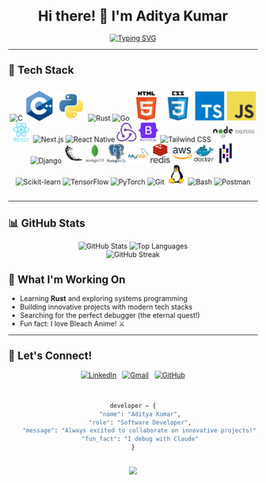 <div align="center">

# Hi there! 👋 I'm Aditya Kumar

[![Typing SVG](https://readme-typing-svg.demolab.com?font=Fira+Code&size=22&duration=3000&pause=1000&color=F75C7E&width=600&lines=Software+Developer;Full+Stack+Developer;Always+learning+new+technologies)](https://git.io/typing-svg)

</div>

---

## 🚀 Tech Stack

<div align="center" style="margin: 30px 0;">

<p>
  <img src="https://upload.wikimedia.org/wikipedia/commons/thumb/1/18/C_Programming_Language.svg/1853px-C_Programming_Language.svg.png" height="60px" width="60px" alt="C" />
  <img src="https://raw.githubusercontent.com/devicons/devicon/master/icons/cplusplus/cplusplus-original.svg" alt="C++" height="60px" width="60px"/>
  <img src="https://raw.githubusercontent.com/devicons/devicon/master/icons/python/python-original.svg" alt="Python" height="60" width="60"/>
  <img src="https://rustacean.net/assets/rustacean-orig-noshadow.svg" alt="Rust" width="60" height="60"/>
  
  
  <img src="https://static.cdnlogo.com/logos/g/38/go.svg" alt="Go" height="60" width="60"/>

  <img src="https://raw.githubusercontent.com/devicons/devicon/master/icons/html5/html5-original-wordmark.svg" alt="HTML5" width="60" height="60"/>
  <img src="https://raw.githubusercontent.com/devicons/devicon/master/icons/css3/css3-original-wordmark.svg" alt="CSS3" width="60" height="60"/>
  <img src="https://raw.githubusercontent.com/devicons/devicon/master/icons/typescript/typescript-original.svg" alt="TypeScript" width="60"  height="60"/>
  <img src="https://raw.githubusercontent.com/devicons/devicon/master/icons/javascript/javascript-original.svg" alt="JavaScript" width="60"  height="60"/>
  <br>
  <img src="https://raw.githubusercontent.com/devicons/devicon/master/icons/react/react-original-wordmark.svg" alt="React" width="40" height="40"/>
  <img src="https://cdn.worldvectorlogo.com/logos/nextjs-2.svg" alt="Next.js" width="40" height="40"/>
  <img src="https://reactnative.dev/img/header_logo.svg" alt="React Native" width="40" height="40"/>
  <img src="https://raw.githubusercontent.com/devicons/devicon/master/icons/redux/redux-original.svg" alt="Redux" width="40" height="40"/>
  <img src="https://raw.githubusercontent.com/devicons/devicon/master/icons/bootstrap/bootstrap-plain-wordmark.svg" alt="Bootstrap" width="40" height="40"/>
  <img src="https://www.vectorlogo.zone/logos/tailwindcss/tailwindcss-icon.svg" alt="Tailwind CSS" width="40" height="40"/>
  <img src="https://raw.githubusercontent.com/devicons/devicon/master/icons/nodejs/nodejs-original-wordmark.svg" alt="Node.js" width="40" height="40"/>
  <img src="https://raw.githubusercontent.com/devicons/devicon/master/icons/express/express-original-wordmark.svg" alt="Express.js" width="40" height="40"/>
  <img src="https://cdn.worldvectorlogo.com/logos/django.svg" alt="Django" width="40" height="40"/>
  <img src="https://raw.githubusercontent.com/devicons/devicon/master/icons/flask/flask-original.svg" alt="Flask" width="40" height="40"/>
  <img src="https://raw.githubusercontent.com/devicons/devicon/master/icons/mongodb/mongodb-original-wordmark.svg" alt="MongoDB" width="40" height="40"/>
  <img src="https://raw.githubusercontent.com/devicons/devicon/master/icons/postgresql/postgresql-original-wordmark.svg" alt="PostgreSQL" width="40" height="40"/>
  <img src="https://raw.githubusercontent.com/devicons/devicon/master/icons/mysql/mysql-original-wordmark.svg" alt="MySQL" width="40" height="40"/>
  <img src="https://raw.githubusercontent.com/devicons/devicon/master/icons/redis/redis-original-wordmark.svg" alt="Redis" width="40" height="40"/>
  <img src="https://raw.githubusercontent.com/devicons/devicon/master/icons/amazonwebservices/amazonwebservices-original-wordmark.svg" alt="AWS" width="40" height="40"/>
  <img src="https://raw.githubusercontent.com/devicons/devicon/master/icons/docker/docker-original-wordmark.svg" alt="Docker" width="40" height="40"/>
  <img src="https://raw.githubusercontent.com/devicons/devicon/2ae2a900d2f041da66e950e4d48052658d850630/icons/pandas/pandas-original.svg" alt="Pandas" width="40" height="40"/>
  <img src="https://upload.wikimedia.org/wikipedia/commons/0/05/Scikit_learn_logo_small.svg" alt="Scikit-learn" width="40" height="40"/>
  <img src="https://www.vectorlogo.zone/logos/tensorflow/tensorflow-icon.svg" alt="TensorFlow" width="40" height="40"/>
  <img src="https://www.vectorlogo.zone/logos/pytorch/pytorch-icon.svg" alt="PyTorch" width="40" height="40"/>
  <img src="https://www.vectorlogo.zone/logos/git-scm/git-scm-icon.svg" alt="Git" width="40" height="40"/>
  <img src="https://raw.githubusercontent.com/devicons/devicon/master/icons/linux/linux-original.svg" alt="Linux" width="40" height="40"/>
  <img src="https://www.vectorlogo.zone/logos/gnu_bash/gnu_bash-icon.svg" alt="Bash" width="40" height="40"/>

  <img src="https://www.vectorlogo.zone/logos/getpostman/getpostman-icon.svg" alt="Postman" width="40" height="40"/>
</p>

</div>

---

## 📊 GitHub Stats

<div align="center">
  <img height="180em" src="https://github-readme-stats.vercel.app/api?username=unsortedkgpian&show_icons=true&theme=tokyonight&include_all_commits=true&count_private=true&hide_border=true&bg_color=0D1117&title_color=F85D7F&icon_color=F85D7F&text_color=FFFFFF" alt="GitHub Stats" />
  <img height="180em" src="https://github-readme-stats.vercel.app/api/top-langs/?username=unsortedkgpian&layout=compact&theme=tokyonight&hide_border=true&langs_count=8&hide=makefile&bg_color=0D1117&title_color=F85D7F&text_color=FFFFFF" alt="Top Languages" />
</div>
<div align="center">
  <img src="https://github-readme-streak-stats-salesp07.vercel.app/?user=unsortedkgpian&theme=tokyonight&hide_border=true&background=0D1117&ring=F85D7F&fire=F85D7F&currStreakLabel=F85D7F" alt="GitHub Streak" />
</div>


## 💼 What I'm Working On

- Learning **Rust** and exploring systems programming
- Building innovative projects with modern tech stacks
- Searching for the perfect debugger (the eternal quest!)
- Fun fact: I love Bleach Anime! ⚔️

---

## 🤝 Let's Connect!

<div align="center">

<p align="center"><a href="https://www.linkedin.com/in/aditya-kumar-b7b79b22b/" target="_blank"><img src="https://skillicons.dev/icons?i=linkedin" width="60" alt="LinkedIn" /></a>&nbsp;&nbsp;&nbsp;<a href="mailto:adi.bytes@gmail.com"><img src="https://skillicons.dev/icons?i=gmail" width="60" alt="Gmail" /></a>&nbsp;&nbsp;&nbsp;<a href="https://github.com/unsortedkgpian" target="_blank"><img src="https://skillicons.dev/icons?i=github" width="60" alt="GitHub" /></a>
</p>

<br>

```python
developer = {
    "name": "Aditya Kumar",
    "role": "Software Developer",
    "message": "Always excited to collaborate on innovative projects!",
    "fun_fact": "I debug with Claude"
}
```

<br>

<img src="https://user-images.githubusercontent.com/74038190/212284100-561aa473-3905-4a80-b561-0d28506553ee.gif" width="500">

</div>
